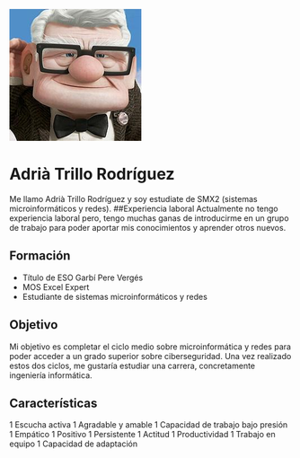 ![Image](fotito.jpg) 
# Adrià Trillo Rodríguez
Me llamo Adrià Trillo Rodríguez y soy estudiate de SMX2 (sistemas microinformáticos y redes).
##Experiencia laboral
Actualmente no tengo experiencia laboral pero, tengo muchas ganas de introducirme en un grupo de trabajo para poder aportar mis conocimientos y aprender otros nuevos. 

## Formación
- Título de ESO Garbí Pere Vergés
- MOS Excel Expert
- Estudiante de sistemas microinformáticos y redes

## Objetivo
Mi objetivo es completar el ciclo medio sobre microinformática y redes para poder acceder a un grado superior sobre ciberseguridad. Una vez realizado estos dos ciclos, me gustaría estudiar una carrera, concretamente ingeniería informática. 

## Características
1 Escucha activa 
1 Agradable y amable 
1 Capacidad de trabajo bajo presión 
1 Empático
1 Positivo
1 Persistente
1 Actitud
1 Productividad
1 Trabajo en equipo
1 Capacidad de adaptación
